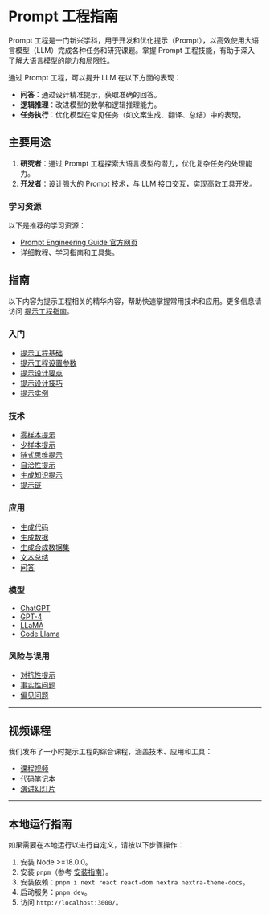 # Prompt 工程指南

Prompt 工程是一门新兴学科，用于开发和优化提示（Prompt），以高效使用大语言模型（LLM）完成各种任务和研究课题。掌握 Prompt 工程技能，有助于深入了解大语言模型的能力和局限性。

通过 Prompt 工程，可以提升 LLM 在以下方面的表现：

- **问答**：通过设计精准提示，获取准确的回答。
- **逻辑推理**：改进模型的数学和逻辑推理能力。
- **任务执行**：优化模型在常见任务（如文案生成、翻译、总结）中的表现。

## 主要用途

1. **研究者**：通过 Prompt 工程探索大语言模型的潜力，优化复杂任务的处理能力。
2. **开发者**：设计强大的 Prompt 技术，与 LLM 接口交互，实现高效工具开发。

### 学习资源

以下是推荐的学习资源：

- [Prompt Engineering Guide 官方网页](https://www.promptingguide.ai/)
- 详细教程、学习指南和工具集。

## 指南

以下内容为提示工程相关的精华内容，帮助快速掌握常用技术和应用。更多信息请访问 [提示工程指南](https://www.promptingguide.ai/)。

### 入门
- [提示工程基础](https://www.promptingguide.ai/introduction/basics)
- [提示工程设置参数](https://www.promptingguide.ai/introduction/settings)
- [提示设计要点](https://www.promptingguide.ai/introduction/elements)
- [提示设计技巧](https://www.promptingguide.ai/introduction/tips)
- [提示实例](https://www.promptingguide.ai/introduction/examples)

### 技术
- [零样本提示](https://www.promptingguide.ai/techniques/zeroshot)
- [少样本提示](https://www.promptingguide.ai/techniques/fewshot)
- [链式思维提示](https://www.promptingguide.ai/techniques/cot)
- [自洽性提示](https://www.promptingguide.ai/techniques/consistency)
- [生成知识提示](https://www.promptingguide.ai/techniques/knowledge)
- [提示链](https://www.promptingguide.ai/techniques/prompt_chaining)

### 应用
- [生成代码](https://www.promptingguide.ai/applications/coding)
- [生成数据](https://www.promptingguide.ai/applications/generating)
- [生成合成数据集](https://www.promptingguide.ai/applications/synthetic_rag)
- [文本总结](https://www.promptingguide.ai/prompts/text-summarization)
- [问答](https://www.promptingguide.ai/prompts/question-answering)

### 模型
- [ChatGPT](https://www.promptingguide.ai/models/chatgpt)
- [GPT-4](https://www.promptingguide.ai/models/gpt-4)
- [LLaMA](https://www.promptingguide.ai/models/llama)
- [Code Llama](https://www.promptingguide.ai/models/code-llama)

### 风险与误用
- [对抗性提示](https://www.promptingguide.ai/risks/adversarial)
- [事实性问题](https://www.promptingguide.ai/risks/factuality)
- [偏见问题](https://www.promptingguide.ai/risks/biases)

---

## 视频课程

我们发布了一小时提示工程的综合课程，涵盖技术、应用和工具：
- [课程视频](https://youtu.be/dOxUroR57xs)
- [代码笔记本](https://github.com/dair-ai/Prompt-Engineering-Guide/blob/main/notebooks/pe-lecture.ipynb)
- [演讲幻灯片](https://github.com/dair-ai/Prompt-Engineering-Guide/blob/main/lecture/Prompt-Engineering-Lecture-Elvis.pdf)

---

## 本地运行指南

如果需要在本地运行以进行自定义，请按以下步骤操作：

1. 安装 Node >=18.0.0。
2. 安装 `pnpm`（参考 [安装指南](https://pnpm.io/installation)）。
3. 安装依赖：`pnpm i next react react-dom nextra nextra-theme-docs`。
4. 启动服务：`pnpm dev`。
5. 访问 `http://localhost:3000/`。

